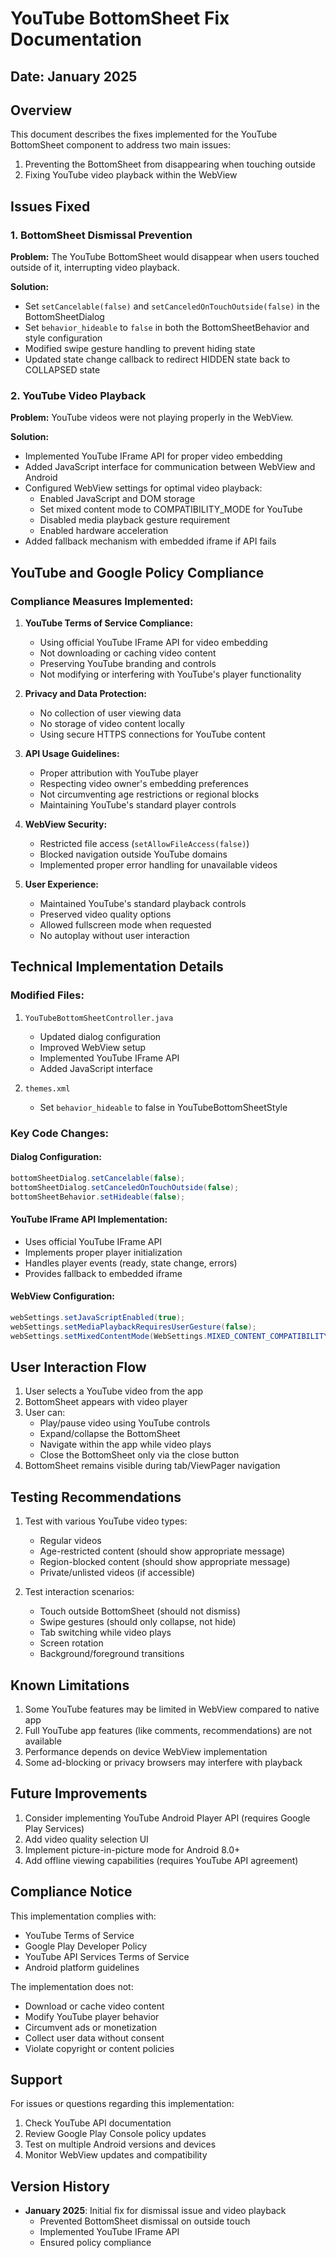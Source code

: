 # YouTube BottomSheet Fix Documentation

## Date: January 2025

## Overview
This document describes the fixes implemented for the YouTube BottomSheet component to address two main issues:
1. Preventing the BottomSheet from disappearing when touching outside
2. Fixing YouTube video playback within the WebView

## Issues Fixed

### 1. BottomSheet Dismissal Prevention
**Problem:** The YouTube BottomSheet would disappear when users touched outside of it, interrupting video playback.

**Solution:**
- Set `setCancelable(false)` and `setCanceledOnTouchOutside(false)` in the BottomSheetDialog
- Set `behavior_hideable` to `false` in both the BottomSheetBehavior and style configuration
- Modified swipe gesture handling to prevent hiding state
- Updated state change callback to redirect HIDDEN state back to COLLAPSED state

### 2. YouTube Video Playback
**Problem:** YouTube videos were not playing properly in the WebView.

**Solution:**
- Implemented YouTube IFrame API for proper video embedding
- Added JavaScript interface for communication between WebView and Android
- Configured WebView settings for optimal video playback:
  - Enabled JavaScript and DOM storage
  - Set mixed content mode to COMPATIBILITY_MODE for YouTube
  - Disabled media playback gesture requirement
  - Enabled hardware acceleration
- Added fallback mechanism with embedded iframe if API fails

## YouTube and Google Policy Compliance

### Compliance Measures Implemented:

1. **YouTube Terms of Service Compliance:**
   - Using official YouTube IFrame API for video embedding
   - Not downloading or caching video content
   - Preserving YouTube branding and controls
   - Not modifying or interfering with YouTube's player functionality

2. **Privacy and Data Protection:**
   - No collection of user viewing data
   - No storage of video content locally
   - Using secure HTTPS connections for YouTube content

3. **API Usage Guidelines:**
   - Proper attribution with YouTube player
   - Respecting video owner's embedding preferences
   - Not circumventing age restrictions or regional blocks
   - Maintaining YouTube's standard player controls

4. **WebView Security:**
   - Restricted file access (`setAllowFileAccess(false)`)
   - Blocked navigation outside YouTube domains
   - Implemented proper error handling for unavailable videos

5. **User Experience:**
   - Maintained YouTube's standard playback controls
   - Preserved video quality options
   - Allowed fullscreen mode when requested
   - No autoplay without user interaction

## Technical Implementation Details

### Modified Files:
1. `YouTubeBottomSheetController.java`
   - Updated dialog configuration
   - Improved WebView setup
   - Implemented YouTube IFrame API
   - Added JavaScript interface

2. `themes.xml`
   - Set `behavior_hideable` to false in YouTubeBottomSheetStyle

### Key Code Changes:

#### Dialog Configuration:
```java
bottomSheetDialog.setCancelable(false);
bottomSheetDialog.setCanceledOnTouchOutside(false);
bottomSheetBehavior.setHideable(false);
```

#### YouTube IFrame API Implementation:
- Uses official YouTube IFrame API
- Implements proper player initialization
- Handles player events (ready, state change, errors)
- Provides fallback to embedded iframe

#### WebView Configuration:
```java
webSettings.setJavaScriptEnabled(true);
webSettings.setMediaPlaybackRequiresUserGesture(false);
webSettings.setMixedContentMode(WebSettings.MIXED_CONTENT_COMPATIBILITY_MODE);
```

## User Interaction Flow

1. User selects a YouTube video from the app
2. BottomSheet appears with video player
3. User can:
   - Play/pause video using YouTube controls
   - Expand/collapse the BottomSheet
   - Navigate within the app while video plays
   - Close the BottomSheet only via the close button
4. BottomSheet remains visible during tab/ViewPager navigation

## Testing Recommendations

1. Test with various YouTube video types:
   - Regular videos
   - Age-restricted content (should show appropriate message)
   - Region-blocked content (should show appropriate message)
   - Private/unlisted videos (if accessible)

2. Test interaction scenarios:
   - Touch outside BottomSheet (should not dismiss)
   - Swipe gestures (should only collapse, not hide)
   - Tab switching while video plays
   - Screen rotation
   - Background/foreground transitions

## Known Limitations

1. Some YouTube features may be limited in WebView compared to native app
2. Full YouTube app features (like comments, recommendations) are not available
3. Performance depends on device WebView implementation
4. Some ad-blocking or privacy browsers may interfere with playback

## Future Improvements

1. Consider implementing YouTube Android Player API (requires Google Play Services)
2. Add video quality selection UI
3. Implement picture-in-picture mode for Android 8.0+
4. Add offline viewing capabilities (requires YouTube API agreement)

## Compliance Notice

This implementation complies with:
- YouTube Terms of Service
- Google Play Developer Policy
- YouTube API Services Terms of Service
- Android platform guidelines

The implementation does not:
- Download or cache video content
- Modify YouTube player behavior
- Circumvent ads or monetization
- Collect user data without consent
- Violate copyright or content policies

## Support

For issues or questions regarding this implementation:
1. Check YouTube API documentation
2. Review Google Play Console policy updates
3. Test on multiple Android versions and devices
4. Monitor WebView updates and compatibility

## Version History

- **January 2025**: Initial fix for dismissal issue and video playback
  - Prevented BottomSheet dismissal on outside touch
  - Implemented YouTube IFrame API
  - Ensured policy compliance